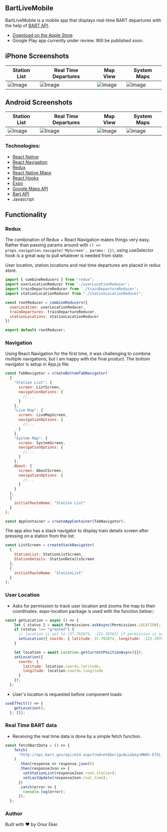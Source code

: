 ## BartLiveMobile

BartLiveMobile is a mobile app that displays real-time BART departures with the help of [BART API](http://api.bart.gov/docs/overview/index.aspx).

* [Download on the Apple Store](https://apps.apple.com/us/app/bartlivemobile/id1480753570)
* Google Play app currently under review. Will be published soon.

##  iPhone Screenshots

Station List | Real Time Departures | Map View | System Maps
------ | ------ | ------ | ------
![Image](https://i.imgur.com/uDjdHE9.png) | ![Image](https://i.imgur.com/YuT9EAY.png) | ![Image](https://i.imgur.com/TzzGPnC.png) | ![Image](https://i.imgur.com/2sekTXQ.png) |

## Android Screenshots

Station List | Real Time Departures | Map View | System Maps
------ | ------ | ------ | ------
![Image](https://i.imgur.com/Ew85IjH.png) | ![Image](https://i.imgur.com/aIw4RpH.png) | ![Image](https://i.imgur.com/aFm5EFs.png) | ![Image](https://i.imgur.com/bBG2Cfp.png) |

### Technologies:

- [React Native](https://facebook.github.io/react-native/)
- [React Navigation](https://reactnavigation.org/)
- [Redux](https://redux.js.org/)
- [React Native Maps](https://github.com/react-native-community/react-native-maps)
- [React Hooks](https://reactjs.org/docs/hooks-intro.html)
- [Expo](https://expo.io/)
- [Google Maps API](https://developers.google.com/maps/documentation/)
- [Bart API](https://api.bart.gov/docs/overview/index.aspx)
- Javascript


## Functionality

### Redux

The combination of Redux + React Navigation makes things very easy. Rather than passing params around with `() => props.navigation.navigate('MyScreen', params: {})`, using useSelector hook is a great way to pull whatever is needed from state.

User location, station locations and real time departures are placed in redux store.

```javascript
import { combineReducers } from "redux";
import userLocationReducer from './userLocationReducer';
import trainDepartureReducer from './trainDepartureReducer';
import stationLocationReducer from "./stationLocationReducer";

const rootReducer = combineReducers({
  userLocation: userLocationReducer,
  trainDepartures: trainDepartureReducer,
  stationLocations: stationLocationReducer
})

export default rootReducer;
```

### Navigation

Using React Navigation for the first time, it was challenging to combine multiple navigations; but I am happy with the final product. The bottom navigator is setup in App.js file:

```javascript
const TabNavigator = createBottomTabNavigator(
  {
    "Station List": {
      screen: ListScreen,
      navigationOptions: {
        //...
      }
    },
    "Live Map": {
      screen: LiveMapScreen,
      navigationOptions: {
        //...
      }
    },
    "System Map": {
      screen: SystemScreen,
      navigationOptions: {
        //...
      }
    },
    About: {
      screen: AboutScreen,
      navigationOptions: {
        //...
      }
    }
  },
  {
    initialRouteName: "Station List"
  }
);

const AppContainer = createAppContainer(TabNavigator);
```

The app also has a stack navigator to display train details screen after pressing on a station from the list:

```javascript
const ListScreen = createStackNavigator(
  {
    StationList: StationListScreen,
    StationDetails: StationDetailsScreen
  },
  {
    initialRouteName: "StationList"
  }
);
```



### User Location

- Asks for permission to track user location and zooms the map to their coordinates. expo-location package is used with the function below::

```javascript
const getLocation = async () => {
    let { status } = await Permissions.askAsync(Permissions.LOCATION);
    if (status !== "granted") {
      // location is set to [37.792874, -122.39703] if permission is not granted.
      setLocation({ coords: { latitude: 37.792874, longitude: -122.39703 } });
    }

    let location = await Location.getCurrentPositionAsync({});
    setLocation({
      coords: {
        latitude: location.coords.latitude,
        longitude: location.coords.longitude
      }
    });
  };
```

- User's location is requested before component loads:

```javascript
useEffect(() => {
    getLocation();
  }, []);
```

### Real Time BART data

- Receiving the real time data is done by a simple fetch function. 

```javascript
const fetchBartData = () => {
    fetch(
      "http://api.bart.gov/api/etd.aspx?cmd=etd&orig=ALL&key=MW9S-E7SL-26DU-VV8V&json=y"
    )
      .then(response => response.json())
      .then(responseJson => {
        setStationList(responseJson.root.station);
        setLastUpdate(responseJson.root.time);
      })
      .catch(error => {
        console.log(error);
      });
  };
  ```



### Author

Built with :heart: by Onur Eker.
